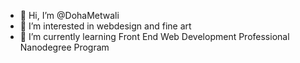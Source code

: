 - 👋 Hi, I’m @DohaMetwali
- 👀 I’m interested in webdesign and fine art
- 🌱 I’m currently learning Front End Web Development Professional Nanodegree Program


<!---
DohaMetwali/DohaMetwali is a ✨ special ✨ repository because its `README.md` (this file) appears on your GitHub profile.
You can click the Preview link to take a look at your changes.
--->
